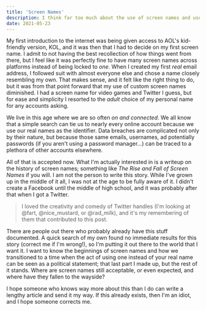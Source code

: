 ```yaml
---
title: 'Screen Names'
description: I think far too much about the use of screen names and usernames.
date: 2021-05-23
---
```


My first introduction to the internet was being given access to AOL's kid-friendly version, KOL, and it was then that I had to decide on my first screen name. I admit to not having the best recollection of how things went from there, but I feel like it was perfectly fine to have many screen names across platforms instead of being locked to _one_. When I created my first _real_ email address, I followed suit with almost everyone else and chose a name closely resembling my own. That makes sense, and it felt like the right thing to do, but it was from that point forward that my use of custom screen names diminished. I had a screen name for video games and Twitter I guess, but for ease and simplicity I resorted to the _adult_ choice of my personal name for any accounts asking.

We live in this age where we are so often _on and connected_. We all know that a simple search can tie us to nearly every online account because we use our real names as the identifier. Data breaches are complicated not only by their nature, but because those same emails, usernames, ad potentially passwords (if you aren't using a password manager...) can be traced to a plethora of other accounts elsewhere.

All of that is accepted now. What I'm actually interested in is a writeup on the history of screen names; something like _The Rise and Fall of Screen Names_ if you will. I am not the person to write this story. While I've grown up in the middle of it all, I was not at the age to be fully aware of it. I didn't create a Facebook until the middle of high school, and it was probably after that when I got a Twitter.

> I loved the creativity and comedy of Twitter handles (I'm looking at @fart, @nice_mustard, or @rad_milk), and it's my remembering of them that contributed to this post.

There are people out there who probably already have this stuff documented. A quick search of my own found no immediate results for this story (correct me if I'm wrong!), so I'm putting it out there to the world that I want it. I want to know the beginnings of screen names and how we transitioned to a time when the act of using one instead of your real name can be seen as a political statement; that last part I made up, but the rest of it stands. Where are screen names still acceptable, or even expected, and where have they fallen to the wayside?

I hope someone who knows way more about this than I do can write a lengthy article and send it my way. If this already exists, then I'm an idiot, and I hope someone corrects me.